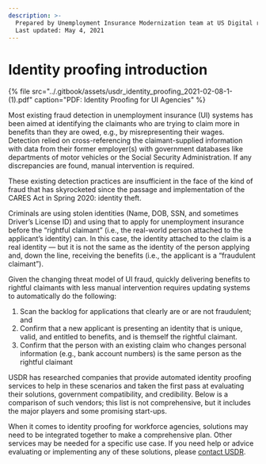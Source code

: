 ```yaml
---
description: >-
  Prepared by Unemployment Insurance Modernization team at US Digital response.
  Last updated: May 4, 2021
---
```


# Identity proofing introduction

{% file src="../.gitbook/assets/usdr\_identity\_proofing\_2021-02-08-1- \(1\).pdf" caption="PDF: Identity Proofing for UI Agencies" %}

Most existing fraud detection in unemployment insurance \(UI\) systems has been aimed at identifying the claimants who are trying to claim more in benefits than they are owed, e.g., by misrepresenting their wages. Detection relied on cross-referencing the claimant-supplied information with data from their former employer\(s\) with government databases like departments of motor vehicles or the Social Security Administration. If any discrepancies are found, manual intervention is required.

These existing detection practices are insufficient in the face of the kind of fraud that has skyrocketed since the passage and implementation of the CARES Act in Spring 2020: identity theft.

Criminals are using stolen identities \(Name, DOB, SSN, and sometimes Driver’s License ID\) and using that to apply for unemployment insurance before the “rightful claimant” \(i.e., the real-world person attached to the applicant’s identity\) can. In this case, the identity attached to the claim is a real identity — but it is not the same as the identity of the person applying and, down the line, receiving the benefits \(i.e., the applicant is a “fraudulent claimant”\).

Given the changing threat model of UI fraud, quickly delivering benefits to rightful claimants with less manual intervention requires updating systems to automatically do the following:

1. Scan the backlog for applications that clearly are or are not fraudulent; and
2. Confirm that a new applicant is presenting an identity that is unique, valid, and entitled to benefits, and is themself the rightful claimant.
3. Confirm that the person with an existing claim who changes personal information \(e.g., bank account numbers\) is the same person as the rightful claimant

USDR has researched companies that provide automated identity proofing services to help in these scenarios and taken the first pass at evaluating their solutions, government compatibility, and credibility. Below is a comparison of such vendors; this list is not comprehensive, but it includes the major players and some promising start-ups.  
  
When it comes to identity proofing for workforce agencies, solutions may need to be integrated together to make a comprehensive plan. Other services may be needed for a specific use case. If you need help or advice evaluating or implementing any of these solutions, please [contact USDR](https://www.usdigitalresponse.org/request-help/).

